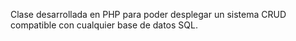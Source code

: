Clase desarrollada en PHP para poder desplegar un sistema CRUD compatible con cualquier base de datos SQL.
